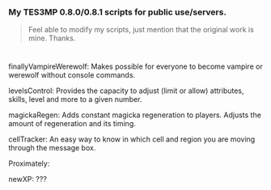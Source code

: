 ### My TES3MP 0.8.0/0.8.1 scripts for public use/servers.

> Feel able to modify my scripts, just mention that the original work is mine. Thanks.
#

finallyVampireWerewolf: Makes possible for everyone to become vampire or werewolf without console commands.

levelsControl: Provides the capacity to adjust (limit or allow) attributes, skills, level and more to a given number.

magickaRegen: Adds constant magicka regeneration to players. Adjusts the amount of regeneration and its timing.

cellTracker: An easy way to know in which cell and region you are moving through the message box.

Proximately:

newXP: ???
